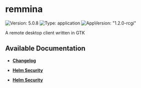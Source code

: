 # remmina

![Version: 5.0.8](https://img.shields.io/badge/Version-5.0.8-informational?style=flat-square) ![Type: application](https://img.shields.io/badge/Type-application-informational?style=flat-square) ![AppVersion: "1.2.0-rcgi"](https://img.shields.io/badge/AppVersion-"1.2.0-rcgi"-informational?style=flat-square)

A remote desktop client written in GTK

## Available Documentation

- [**Changelog**](CHANGELOG)

- [**Helm Security**](container-security)

- [**Helm Security**](helm-security)

